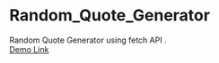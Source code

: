 # Random_Quote_Generator
Random Quote Generator using fetch API . <br>
<a href="https://kishorkumardas.github.io/Random_Quote_Generator/"> Demo Link </a>
